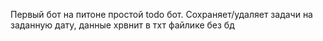Первый бот на питоне простой todo бот.
Сохраняет/удаляет задачи на заданную дату,
данные хрвнит в тхт файлике без бд
